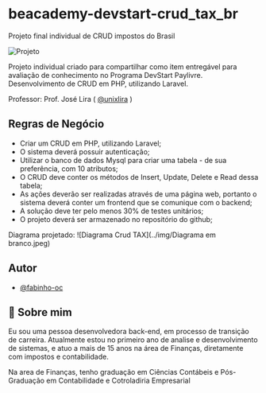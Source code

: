 # beacademy-devstart-crud_tax_br
Projeto final individual de CRUD impostos do Brasil

![Projeto](https://www.handtalk.me/br/wp-content/uploads/sites/8/2018/11/capa-blog-2.png)

Projeto individual criado para compartilhar como item entregável para avaliação de conhecimento no Programa DevStart Paylivre.
Desenvolvimento de CRUD em PHP, utilizando Laravel.

Professor:
Prof. José Lira (
[@unixlira](https://github.com/unixlira) )


## Regras de Negócio
- Criar um CRUD em PHP, utilizando Laravel;
- O sistema deverá possuir autenticação;
- Utilizar o banco de dados Mysql para criar uma tabela - de sua preferência, com 10 atributos;
- O CRUD deve conter os métodos de Insert, Update, Delete e Read dessa tabela;
- As ações deverão ser realizadas através de uma página web, portanto o sistema deverá conter um frontend que se comunique com o backend;
- A solução deve ter pelo menos 30% de testes unitários;
- O projeto deverá ser armazenado no repositório do github;

Diagrama projetado:
![Diagrama Crud TAX](../img/Diagrama em branco.jpeg)



## Autor

- [@fabinho-oc](https://github.com/fabinho-oc/beacademy-devstart-gitegithub)


## 🚀 Sobre mim
Eu sou uma pessoa desenvolvedora back-end, em processo de transição de carreira.
Atualmente estou no primeiro ano de analise e desenvolvimento de sistemas, e atuo a mais de 15 anos na área de Finanças, diretamente com impostos e contabilidade.

Na area de Finanças, tenho graduação em Ciências Contábeis e Pós-Graduação em Contabilidade e Cotroladiria Empresarial
